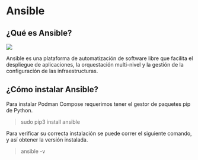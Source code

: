 # Ansible
## ¿Qué es Ansible?
![](https://upload.wikimedia.org/wikipedia/commons/0/05/Ansible_Logo.png)

Ansible es una plataforma de automatización de software libre que facilita el despliegue de aplicaciones, la orquestación multi-nivel y la gestión de la configuración de las infraestructuras.

## ¿Cómo instalar Ansible?
Para instalar Podman Compose requerimos tener el gestor de paquetes pip de Python.
> sudo pip3 install ansible

Para verificar su correcta instalación se puede correr el siguiente comando, y así obtener la versión instalada.
> ansible -v
